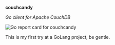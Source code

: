**couchcandy**

*Go client for Apache CouchDB*

![Go report card for couchcandy](https://goreportcard.com/badge/github.com/spacemojo/couchcandy)

This is my first try at a GoLang project, be gentle.
